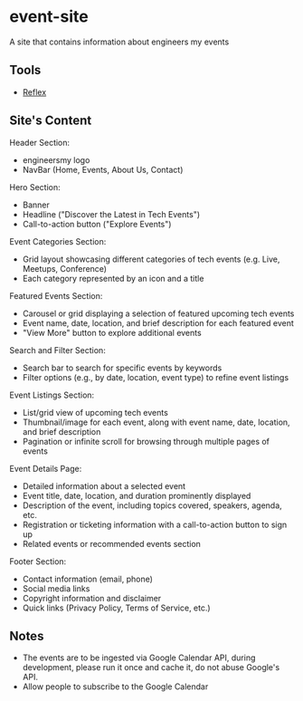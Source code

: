 # event-site
A site that contains information about engineers my events

## Tools
- [Reflex](https://reflex.dev/docs/getting-started/introduction/)


## Site's Content

Header Section:
- engineersmy logo
- NavBar (Home, Events, About Us, Contact)

Hero Section:
- Banner
- Headline ("Discover the Latest in Tech Events")
- Call-to-action button ("Explore Events")

Event Categories Section:
- Grid layout showcasing different categories of tech events (e.g. Live, Meetups, Conference)
- Each category represented by an icon and a title

Featured Events Section:
- Carousel or grid displaying a selection of featured upcoming tech events
- Event name, date, location, and brief description for each featured event
- "View More" button to explore additional events

Search and Filter Section:
- Search bar to search for specific events by keywords
- Filter options (e.g., by date, location, event type) to refine event listings

Event Listings Section:
- List/grid view of upcoming tech events
- Thumbnail/image for each event, along with event name, date, location, and brief description
- Pagination or infinite scroll for browsing through multiple pages of events

Event Details Page:
- Detailed information about a selected event
- Event title, date, location, and duration prominently displayed
- Description of the event, including topics covered, speakers, agenda, etc.
- Registration or ticketing information with a call-to-action button to sign up
- Related events or recommended events section

Footer Section:
- Contact information (email, phone)
- Social media links
- Copyright information and disclaimer
- Quick links (Privacy Policy, Terms of Service, etc.)

## Notes
- The events are to be ingested via Google Calendar API, during development, please run it once and cache it, do not abuse Google's API.
- Allow people to subscribe to the Google Calendar